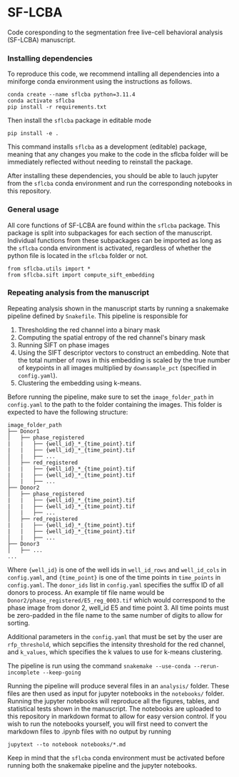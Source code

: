 # SF-LCBA

Code coresponding to the segmentation free live-cell behavioral analysis (SF-LCBA) manuscript.

### Installing dependencies

To reproduce this code, we recommend intalling all dependencies into a miniforge conda environment using the instructions as follows.

```
conda create --name sflcba python=3.11.4
conda activate sflcba
pip install -r requirements.txt
```

Then install the `sflcba` package in editable mode

```
pip install -e .
```
This command installs `sflcba` as a development (editable) package, meaning that any changes you make to the code in the sflcba folder will be immediately reflected without needing to reinstall the package.

After installing these dependencies, you should be able to lauch jupyter from the `sflcba` conda environment and run the corresponding notebooks in this repository.


### General usage

All core functions of SF-LCBA are found within the `sflcba` package. This package is split into subpackages for each section of the manuscript. Individual functions from these subpackages can be imported as long as the `sflcba` conda environment is activated, regardless of whether the python file is located in the `sflcba` folder or not.

```
from sflcba.utils import *
from sflcba.sift import compute_sift_embedding
```


### Repeating analysis from the manuscript

Repeating analysis shown in the manuscript starts by running a snakemake pipeline defined by `Snakefile`. This pipeline is responsible for
1. Thresholding the red channel into a binary mask
2. Computing the spatial entropy of the red channel's binary mask
3. Running SIFT on phase images
4. Using the SIFT descriptor vectors to construct an embedding. Note that the total number of rows in this embedding is scaled by the true number of keypoints in all images multiplied by `downsample_pct` (specified in `config.yaml`).
5. Clustering the embedding using k-means.

Before running the pipeline, make sure to set the `image_folder_path` in `config.yaml` to the path to the folder containing the images. This folder is expected to have the following structure:

```
image_folder_path
├── Donor1
│   ├── phase_registered
|   |   ├── {well_id}_*_{time_point}.tif
|   |   ├── {well_id}_*_{time_point}.tif
│   |   ├── ...
│   ├── red_registered
|   |   ├── {well_id}_*_{time_point}.tif
|   |   ├── {well_id}_*_{time_point}.tif
│   |   ├── ...
├── Donor2
│   ├── phase_registered
|   |   ├── {well_id}_*_{time_point}.tif
|   |   ├── {well_id}_*_{time_point}.tif
│   |   ├── ...
│   ├── red_registered
|   |   ├── {well_id}_*_{time_point}.tif
|   |   ├── {well_id}_*_{time_point}.tif
│   |   ├── ...
├── Donor3
│   ├── ...
...
```

Where `{well_id}` is one of the well ids in `well_id_rows` and `well_id_cols` in `config.yaml`, and `{time_point}` is one of the time points in `time_points` in `config.yaml`. The `donor_ids` list in `config.yaml` specifies the suffix ID of all donors to process. An example tif file name would be `Donor2/phase_registered/E5_reg_0003.tif` which would correspond to the phase image from donor 2, well_id E5 and time point 3. All time points must be zero-padded in the file name to the same number of digits to allow for sorting.

Additional parameters in the `config.yaml` that must be set by the user are `rfp_threshold`, which sepcifies the intensity threshold for the red channel, and `k_values`, which specifies the k values to use for k-means clustering.

The pipeline is run using the command `snakemake --use-conda --rerun-incomplete --keep-going`

Running the pipeline will produce several files in an `analysis/` folder. These files are then used as input for jupyter notebooks in the `notebooks/` folder. Running the jupyter notebooks will reproduce all the figures, tables, and statistical tests shown in the manuscript. The notebooks are uploaded to this repository in markdown format to allow for easy version control. If you wish to run the notebooks yourself, you will first need to convert the markdown files to .ipynb files with no output by running

```
jupytext --to notebook notebooks/*.md
```

Keep in mind that the `sflcba` conda environment must be activated before running both the snakemake pipeline and the jupyter notebooks.
